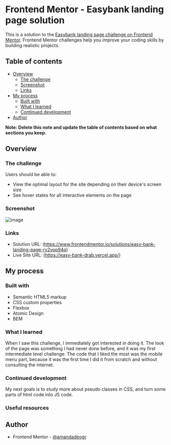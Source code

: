 # Frontend Mentor - Easybank landing page solution

This is a solution to the [Easybank landing page challenge on Frontend Mentor](https://www.frontendmentor.io/challenges/easybank-landing-page-WaUhkoDN). Frontend Mentor challenges help you improve your coding skills by building realistic projects. 

## Table of contents

- [Overview](#overview)
  - [The challenge](#the-challenge)
  - [Screenshot](#screenshot)
  - [Links](#links)
- [My process](#my-process)
  - [Built with](#built-with)
  - [What I learned](#what-i-learned)
  - [Continued development](#continued-development)
- [Author](#author)

**Note: Delete this note and update the table of contents based on what sections you keep.**

## Overview

### The challenge

Users should be able to:

- View the optimal layout for the site depending on their device's screen size
- See hover states for all interactive elements on the page

### Screenshot
![image](https://user-images.githubusercontent.com/78186370/163803172-b1bc66f3-bfc7-4d71-a4f7-98cf1b1175d6.png)

### Links

- Solution URL: (https://www.frontendmentor.io/solutions/easy-bank-landing-page-ry2vop94q)
- Live Site URL: (https://easy-bank-drab.vercel.app/)

## My process

### Built with

- Semantic HTML5 markup
- CSS custom properties
- Flexbox
- Atomic Design
- BEM

### What I learned
When I saw this challenge, I immediately got interested in doing it. The look of the page was something I had never done before, and it was my first intermediate level challenge. The code that I liked the most was the mobile menu part, because it was the first time I did it from scratch and without consulting the internet.

### Continued development

My next goals is to study more about pseudo classes in CSS, and turn some parts of html code into JS code.

### Useful resources

## Author

- Frontend Mentor - [@amandadeogr](https://www.frontendmentor.io/profile/amandadeogr)
